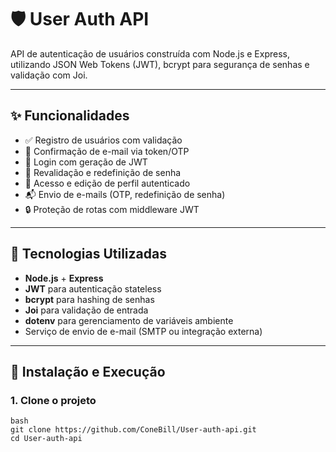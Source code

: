 # 🛡️ User Auth API

API de autenticação de usuários construída com Node.js e Express, utilizando JSON Web Tokens (JWT), bcrypt para segurança de senhas e validação com Joi.

---

## ✨ Funcionalidades

- ✅ Registro de usuários com validação
- 📧 Confirmação de e-mail via token/OTP
- 🔐 Login com geração de JWT
- 🔁 Revalidação e redefinição de senha
- 👤 Acesso e edição de perfil autenticado
- 📬 Envio de e-mails (OTP, redefinição de senha)
- 🔒 Proteção de rotas com middleware JWT

---

## 🧰 Tecnologias Utilizadas

- **Node.js** + **Express**
- **JWT** para autenticação stateless
- **bcrypt** para hashing de senhas
- **Joi** para validação de entrada
- **dotenv** para gerenciamento de variáveis ambiente
- Serviço de envio de e-mail (SMTP ou integração externa)

---

## 🚀 Instalação e Execução

### 1. Clone o projeto

```
bash
git clone https://github.com/ConeBill/User-auth-api.git
cd User-auth-api
```
